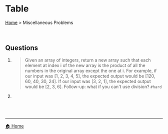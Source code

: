 # Table

[Home](./index.md) > Miscellaneous Problems

<br>

## Questions

1. > Given an array of integers, return a new array such that each element at index i of the new array is the product of all the numbers in the original array except the one at i. For example, if our input was [1, 2, 3, 4, 5], the expected output would be [120, 60, 40, 30, 24]. If our input was [3, 2, 1], the expected output would be [2, 3, 6]. Follow-up: what if you can't use division? `#hard`

2. >


<br>
<br>

----
[🏠 Home](./index.md)